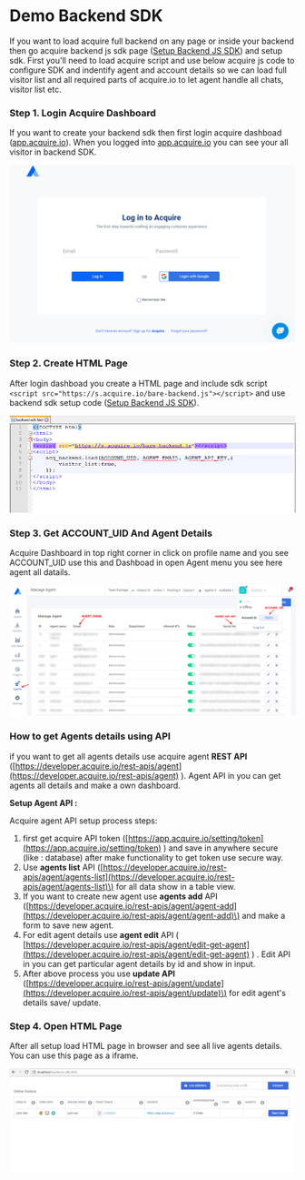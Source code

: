 # Demo Backend SDK

If you want to load acquire full backend on any page or inside your backend then go acquire backend js sdk page \([Setup Backend JS SDK](https://developers.acquire.io/setup-backend-js-sdk)\) and setup sdk. First you'll need to load acquire script and use below acquire js code to configure SDK and indentify agent and account details so we can load full visitor list and all required parts of acquire.io to let agent handle all chats, visitor list etc.

### Step 1. Login Acquire Dashboard <a id="step-1--login-acquire-dashboard"></a>

If you want to create your backend sdk then first login acquire dashboad \([app.acquire.io](https://app.acquire.io/)\). When you logged into [app.acquire.io](https://app.acquire.io/) you can see your all visitor in backend SDK.

![](../../.gitbook/assets/acquire-login-dashboard.PNG)

### Step 2. Create HTML Page <a id="step-2--create-html-page"></a>

After login dashboad you create a HTML page and include sdk script `<script src="https://s.acquire.io/bare-backend.js"></script>` and use backend sdk setup code \([Setup Backend JS SDK](https://developers.acquire.io/setup-backend-js-sdk)\).

![](../../.gitbook/assets/backend-html.PNG)

### Step 3. Get ACCOUNT\_UID And Agent Details <a id="step-3--get-account_uid-and-agent-details"></a>

Acquire Dashboard in top right corner in click on profile name and  you  see ACCOUNT\_UID use this and Dashboad in open Agent menu you see here agent all datails.

![](../../.gitbook/assets/get-agent-email-id%20%281%29.PNG)

### How to get Agents details using API

if you want to get all agents details use acquire agent **REST API** \([https://developer.acquire.io/rest-apis/agent](https://developer.acquire.io/rest-apis/agent) \). Agent API in you can get agents all details and make a own dashboard.

**Setup Agent API :**

Acquire agent API setup process steps:

1. first get acquire API token \([https://app.acquire.io/setting/token](https://app.acquire.io/setting/token) \) and  save in anywhere secure \(like : database\) after make functionality to get token use secure way.
2. Use **agents list** API \([https://developer.acquire.io/rest-apis/agent/agents-list](https://developer.acquire.io/rest-apis/agent/agents-list)\) for all data show in a table view.
3. If you want to create new agent use **agents add** API \([https://developer.acquire.io/rest-apis/agent/agent-add](https://developer.acquire.io/rest-apis/agent/agent-add)\) and make a form to save new agent.
4.  For edit agent details use **agent edit** API \( [https://developer.acquire.io/rest-apis/agent/edit-get-agent](https://developer.acquire.io/rest-apis/agent/edit-get-agent) \) . Edit API in you can get particular agent details by id and show in input.
5. After above process you use **update API** \([https://developer.acquire.io/rest-apis/agent/update](https://developer.acquire.io/rest-apis/agent/update)\) for edit agent's details save/ update.

### Step 4. Open HTML Page <a id="step-4--open-html-page"></a>

After all setup load HTML page in browser and see all live agents details. You can use this page as a iframe.

![](../../.gitbook/assets/backend-show-agent.PNG)



